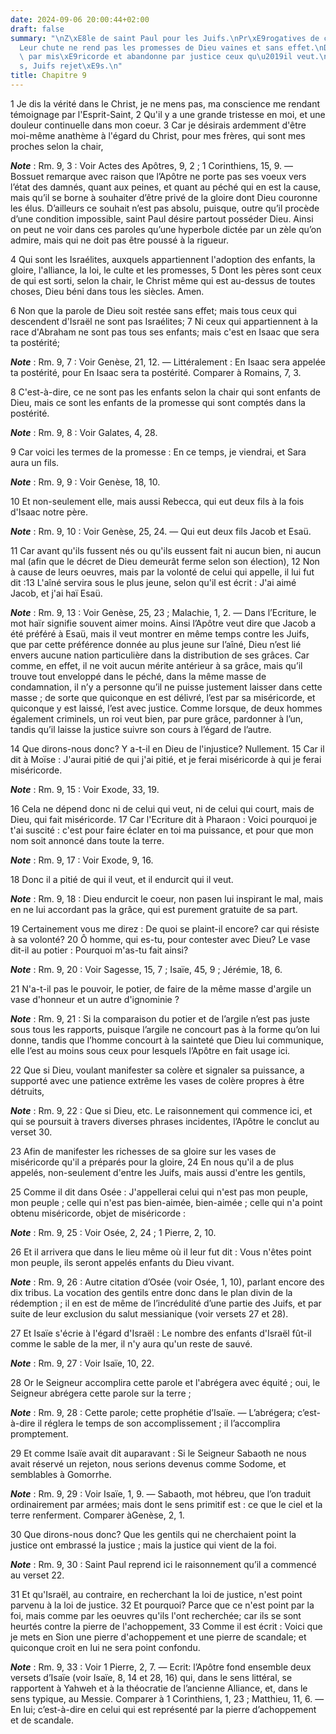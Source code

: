 ```yaml
---
date: 2024-09-06 20:00:44+02:00
draft: false
summary: "\nZ\xE8le de saint Paul pour les Juifs.\nPr\xE9rogatives de ce peuple.\n\
  Leur chute ne rend pas les promesses de Dieu vaines et sans effet.\nDieu choisit\
  \ par mis\xE9ricorde et abandonne par justice ceux qu\u2019il veut.\nGentils appel\xE9\
  s, Juifs rejet\xE9s.\n"
title: Chapitre 9
---
```





1 Je dis la vérité dans le Christ, je ne mens pas, ma conscience me rendant témoignage par l'Esprit-Saint, 2 Qu'il y a une grande tristesse en moi, et une douleur continuelle dans mon coeur. 3 Car je désirais ardemment d'être moi-même anathème à l'égard du Christ, pour mes frères, qui sont mes proches selon la chair,

***Note*** :  Rm. 9, 3 : Voir Actes des Apôtres, 9, 2 ; 1 Corinthiens, 15, 9. ― Bossuet remarque avec raison que l’Apôtre ne porte pas ses voeux vers l’état des damnés, quant aux peines, et quant au péché qui en est la cause, mais qu’il se borne à souhaiter d’être privé de la gloire dont Dieu couronne les élus. D’ailleurs ce souhait n’est pas absolu, puisque, outre qu’il procède d’une condition impossible, saint Paul désire partout posséder Dieu. Ainsi on peut ne voir dans ces paroles qu’une hyperbole dictée par un zèle qu’on admire, mais qui ne doit pas être poussé à la rigueur.

4 Qui sont les Israélites, auxquels appartiennent l'adoption des enfants, la gloire, l'alliance, la loi, le culte et les promesses, 5 Dont les pères sont ceux de qui est sorti, selon la chair, le Christ même qui est au-dessus de toutes choses, Dieu béni dans tous les siècles. Amen.


6 Non que la parole de Dieu soit restée sans effet; mais tous ceux qui descendent d'Israël ne sont pas Israélites; 7 Ni ceux qui appartiennent à la race d'Abraham ne sont pas tous ses enfants; mais c'est en Isaac que sera ta postérité;

***Note*** :  Rm. 9, 7 : Voir Genèse, 21, 12. ― Littéralement : En Isaac sera appelée ta postérité, pour En Isaac sera ta postérité. Comparer à Romains, 7, 3.

8 C'est-à-dire, ce ne sont pas les enfants selon la chair qui sont enfants de Dieu, mais ce sont les enfants de la promesse qui sont comptés dans la postérité.

***Note*** :  Rm. 9, 8 : Voir Galates, 4, 28.

9 Car voici les termes de la promesse : En ce temps, je viendrai, et Sara aura un fils.

***Note*** :  Rm. 9, 9 : Voir Genèse, 18, 10.

10 Et non-seulement elle, mais aussi Rebecca, qui eut deux fils à la fois d'Isaac notre père.

***Note*** :  Rm. 9, 10 : Voir Genèse, 25, 24. ― Qui eut deux fils Jacob et Esaü.

11 Car avant qu'ils fussent nés ou qu'ils eussent fait ni aucun bien, ni aucun mal (afin que le décret de Dieu demeurât ferme selon son élection), 12 Non à cause de leurs oeuvres, mais par la volonté de celui qui appelle, il lui fut dit :13 L'aîné servira sous le plus jeune, selon qu'il est écrit : J'ai aimé Jacob, et j'ai haï Esaü.

***Note*** :  Rm. 9, 13 : Voir Genèse, 25, 23 ; Malachie, 1, 2. ― Dans l’Ecriture, le mot haïr signifie souvent aimer moins. Ainsi l’Apôtre veut dire que Jacob a été préféré à Esaü, mais il veut montrer en même temps contre les Juifs, que par cette préférence donnée au plus jeune sur l’aîné, Dieu n’est lié envers aucune nation particulière dans la distribution de ses grâces. Car comme, en effet, il ne voit aucun mérite antérieur à sa grâce, mais qu’il trouve tout enveloppé dans le péché, dans la même masse de condamnation, il n’y a personne qu’il ne puisse justement laisser dans cette masse ; de sorte que quiconque en est délivré, l’est par sa miséricorde, et quiconque y est laissé, l’est avec justice. Comme lorsque, de deux hommes également criminels, un roi veut bien, par pure grâce, pardonner à l’un, tandis qu’il laisse la justice suivre son cours à l’égard de l’autre.


14 Que dirons-nous donc? Y a-t-il en Dieu de l'injustice? Nullement. 15 Car il dit à Moïse : J'aurai pitié de qui j'ai pitié, et je ferai miséricorde à qui je ferai miséricorde.

***Note*** :  Rm. 9, 15 : Voir Exode, 33, 19.

16 Cela ne dépend donc ni de celui qui veut, ni de celui qui court, mais de Dieu, qui fait miséricorde. 17 Car l'Ecriture dit à Pharaon : Voici pourquoi je t'ai suscité : c'est pour faire éclater en toi ma puissance, et pour que mon nom soit annoncé dans toute la terre.

***Note*** :  Rm. 9, 17 : Voir Exode, 9, 16.

18 Donc il a pitié de qui il veut, et il endurcit qui il veut.

***Note*** :  Rm. 9, 18 : Dieu endurcit le coeur, non pasen lui inspirant le mal, mais en ne lui accordant pas la grâce, qui est purement gratuite de sa part.


19 Certainement vous me direz : De quoi se plaint-il encore? car qui résiste à sa volonté? 20 Ô homme, qui es-tu, pour contester avec Dieu? Le vase dit-il au potier : Pourquoi m'as-tu fait ainsi?

***Note*** :  Rm. 9, 20 : Voir Sagesse, 15, 7 ; Isaïe, 45, 9 ; Jérémie, 18, 6.

21 N'a-t-il pas le pouvoir, le potier, de faire de la même masse d'argile un vase d'honneur et un autre d'ignominie ?

***Note*** :  Rm. 9, 21 : Si la comparaison du potier et de l’argile n’est pas juste sous tous les rapports, puisque l’argile ne concourt pas à la forme qu’on lui donne, tandis que l’homme concourt à la sainteté que Dieu lui communique, elle l’est au moins sous ceux pour lesquels l’Apôtre en fait usage ici.

22 Que si Dieu, voulant manifester sa colère et signaler sa puissance, a supporté avec une patience extrême les vases de colère propres à être détruits,

***Note*** :  Rm. 9, 22 : Que si Dieu, etc. Le raisonnement qui commence ici, et qui se poursuit à travers diverses phrases incidentes, l’Apôtre le conclut au verset 30.

23 Afin de manifester les richesses de sa gloire sur les vases de miséricorde qu'il a préparés pour la gloire, 24 En nous qu'il a de plus appelés, non-seulement d'entre les Juifs, mais aussi d'entre les gentils,


25 Comme il dit dans Osée : J'appellerai celui qui n'est pas mon peuple, mon peuple ; celle qui n'est pas bien-aimée, bien-aimée ; celle qui n'a point obtenu miséricorde, objet de miséricorde :

***Note*** :  Rm. 9, 25 : Voir Osée, 2, 24 ; 1 Pierre, 2, 10.

26 Et il arrivera que dans le lieu même où il leur fut dit : Vous n'êtes point mon peuple, ils seront appelés enfants du Dieu vivant.

***Note*** :  Rm. 9, 26 : Autre citation d’Osée (voir Osée, 1, 10), parlant encore des dix tribus. La vocation des gentils entre donc dans le plan divin de la rédemption ; il en est de même de l’incrédulité d’une partie des Juifs, et par suite de leur exclusion du salut messianique (voir versets 27 et 28).

27 Et Isaïe s'écrie à l'égard d'Israël : Le nombre des enfants d'Israël fût-il comme le sable de la mer, il n'y aura qu'un reste de sauvé.

***Note*** :  Rm. 9, 27 : Voir Isaïe, 10, 22.

28 Or le Seigneur accomplira cette parole et l'abrégera avec équité ; oui, le Seigneur abrégera cette parole sur la terre ;

***Note*** :  Rm. 9, 28 : Cette parole; cette prophétie d’Isaïe. ― L’abrégera; c’est-à-dire il réglera le temps de son accomplissement ; il l’accomplira promptement.

29 Et comme Isaïe avait dit auparavant : Si le Seigneur Sabaoth ne nous avait réservé un rejeton, nous serions devenus comme Sodome, et semblables à Gomorrhe.

***Note*** :  Rm. 9, 29 : Voir Isaïe, 1, 9. ― Sabaoth, mot hébreu, que l’on traduit ordinairement par armées; mais dont le sens primitif est : ce que le ciel et la terre renferment. Comparer àGenèse, 2, 1.


30 Que dirons-nous donc? Que les gentils qui ne cherchaient point la justice ont embrassé la justice ; mais la justice qui vient de la foi.

***Note*** :  Rm. 9, 30 : Saint Paul reprend ici le raisonnement qu’il a commencé au verset 22.

31 Et qu'Israël, au contraire, en recherchant la loi de justice, n'est point parvenu à la loi de justice. 32 Et pourquoi? Parce que ce n'est point par la foi, mais comme par les oeuvres qu'ils l'ont recherchée; car ils se sont heurtés contre la pierre de l'achoppement, 33 Comme il est écrit : Voici que je mets en Sion une pierre d'achoppement et une pierre de scandale; et quiconque croit en lui ne sera point confondu.

***Note*** :  Rm. 9, 33 : Voir 1 Pierre, 2, 7. ― Ecrit: l’Apôtre fond ensemble deux versets d’Isaïe (voir Isaïe, 8, 14 et 28, 16) qui, dans le sens littéral, se rapportent à Yahweh et à la théocratie de l’ancienne Alliance, et, dans le sens typique, au Messie. Comparer à 1 Corinthiens, 1, 23 ; Matthieu, 11, 6. ― En lui; c’est-à-dire en celui qui est représenté par la pierre d’achoppement et de scandale.

